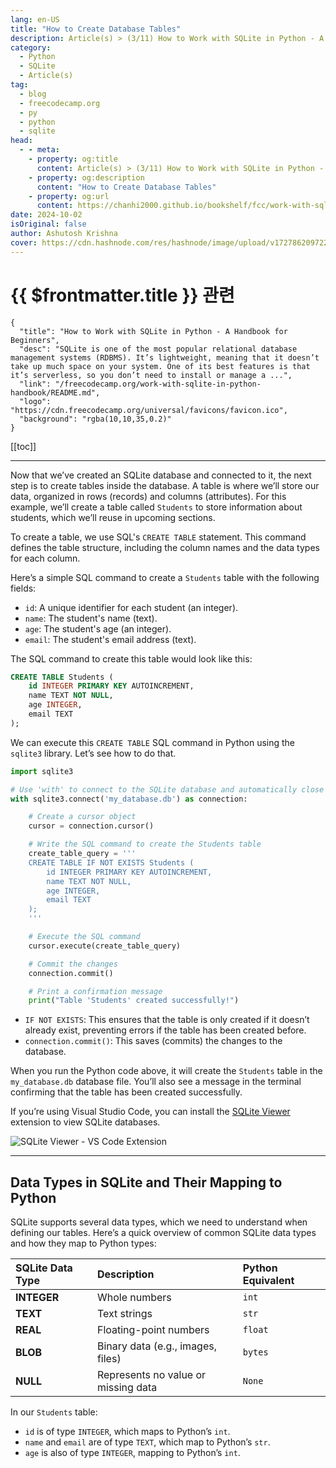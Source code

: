 ```yaml
---
lang: en-US
title: "How to Create Database Tables"
description: Article(s) > (3/11) How to Work with SQLite in Python - A Handbook for Beginners 
category:
  - Python
  - SQLite
  - Article(s)
tag:
  - blog
  - freecodecamp.org
  - py
  - python
  - sqlite
head:
  - - meta:
    - property: og:title
      content: Article(s) > (3/11) How to Work with SQLite in Python - A Handbook for Beginners
    - property: og:description
      content: "How to Create Database Tables"
    - property: og:url
      content: https://chanhi2000.github.io/bookshelf/fcc/work-with-sqlite-in-python-handbook/how-to-create-database-tables.html
date: 2024-10-02
isOriginal: false
author: Ashutosh Krishna
cover: https://cdn.hashnode.com/res/hashnode/image/upload/v1727862097228/24433377-ebb8-49b5-b0ee-5736f629399d.png
---
```


# {{ $frontmatter.title }} 관련

```component VPCard
{
  "title": "How to Work with SQLite in Python - A Handbook for Beginners",
  "desc": "SQLite is one of the most popular relational database management systems (RDBMS). It’s lightweight, meaning that it doesn’t take up much space on your system. One of its best features is that it’s serverless, so you don’t need to install or manage a ...",
  "link": "/freecodecamp.org/work-with-sqlite-in-python-handbook/README.md",
  "logo": "https://cdn.freecodecamp.org/universal/favicons/favicon.ico",
  "background": "rgba(10,10,35,0.2)"
}
```

[[toc]]

---

<SiteInfo
  name="How to Work with SQLite in Python - A Handbook for Beginners"
  desc="SQLite is one of the most popular relational database management systems (RDBMS). It’s lightweight, meaning that it doesn’t take up much space on your system. One of its best features is that it’s serverless, so you don’t need to install or manage a ..."
  url="https://freecodecamp.org/news/work-with-sqlite-in-python-handbook/"
  logo="https://cdn.freecodecamp.org/universal/favicons/favicon.ico"
  preview="https://cdn.hashnode.com/res/hashnode/image/upload/v1727862097228/24433377-ebb8-49b5-b0ee-5736f629399d.png"/>

Now that we’ve created an SQLite database and connected to it, the next step is to create tables inside the database. A table is where we’ll store our data, organized in rows (records) and columns (attributes). For this example, we’ll create a table called `Students` to store information about students, which we’ll reuse in upcoming sections.

To create a table, we use SQL's `CREATE TABLE` statement. This command defines the table structure, including the column names and the data types for each column.

Here’s a simple SQL command to create a `Students` table with the following fields:

- `id`: A unique identifier for each student (an integer).
- `name`: The student's name (text).
- `age`: The student's age (an integer).
- `email`: The student's email address (text).

The SQL command to create this table would look like this:

```sql
CREATE TABLE Students (
    id INTEGER PRIMARY KEY AUTOINCREMENT,
    name TEXT NOT NULL,
    age INTEGER,
    email TEXT
);
```

We can execute this `CREATE TABLE` SQL command in Python using the `sqlite3` library. Let’s see how to do that.

```py
import sqlite3

# Use 'with' to connect to the SQLite database and automatically close the connection when done
with sqlite3.connect('my_database.db') as connection:

    # Create a cursor object
    cursor = connection.cursor()

    # Write the SQL command to create the Students table
    create_table_query = '''
    CREATE TABLE IF NOT EXISTS Students (
        id INTEGER PRIMARY KEY AUTOINCREMENT,
        name TEXT NOT NULL,
        age INTEGER,
        email TEXT
    );
    '''

    # Execute the SQL command
    cursor.execute(create_table_query)

    # Commit the changes
    connection.commit()

    # Print a confirmation message
    print("Table 'Students' created successfully!")
```

- `IF NOT EXISTS`: This ensures that the table is only created if it doesn’t already exist, preventing errors if the table has been created before.
- `connection.commit()`: This saves (commits) the changes to the database.

When you run the Python code above, it will create the `Students` table in the `my_database.db` database file. You’ll also see a message in the terminal confirming that the table has been created successfully.

If you’re using Visual Studio Code, you can install the [<VPIcon icon="iconfont icon-vscode"/>SQLite Viewer](https://marketplace.visualstudio.com/items?itemName=qwtel.sqlite-viewer) extension to view SQLite databases.

![SQLite Viewer - VS Code Extension](https://cdn.hashnode.com/res/hashnode/image/upload/v1727514353100/522fc6f1-0363-41ca-a76a-b730470cb64a.png)

---

## Data Types in SQLite and Their Mapping to Python

SQLite supports several data types, which we need to understand when defining our tables. Here’s a quick overview of common SQLite data types and how they map to Python types:

| SQLite Data Type | Description | Python Equivalent |
| :--- | :--- | :--- |
| **INTEGER** | Whole numbers | `int` |
| **TEXT** | Text strings | `str` |
| **REAL** | Floating-point numbers | `float` |
| **BLOB** | Binary data (e.g., images, files) | `bytes` |
| **NULL** | Represents no value or missing data | `None` |

In our `Students` table:

- `id` is of type `INTEGER`, which maps to Python’s `int`.
- `name` and `email` are of type `TEXT`, which map to Python’s `str`.
- `age` is also of type `INTEGER`, mapping to Python’s `int`.